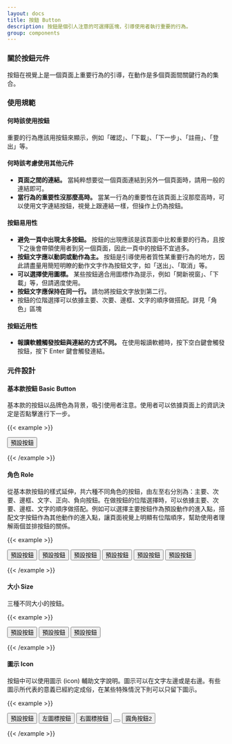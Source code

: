 ```yaml
---
layout: docs
title: 按鈕 Button
description: 按鈕是個引人注意的可選擇區塊，引導使用者執行重要的行為。
group: components
---
```


### 關於按鈕元件

按鈕在視覺上是一個頁面上重要行為的引導，在動作是多個頁面間關鍵行為的集合。

### 使用規範

#### 何時該使用按鈕

重要的行為應該用按鈕來顯示，例如「確認」、「下載」、「下一步」、「註冊」、「登出」等。

#### 何時該考慮使用其他元件

- **頁面之間的連結。** 當純粹想要從一個頁面連結到另外一個頁面時，請用一般的連結即可。
- **當行為的重要性沒那麼高時。** 當某一行為的重要性在該頁面上沒那麼高時，可以使用文字連結按鈕，視覺上跟連結一樣，但操作上仍為按鈕。

#### 按鈕易用性

- **避免一頁中出現太多按鈕。** 按鈕的出現應該是該頁面中比較重要的行為，且按下之後會帶領使用者到另一個頁面，因此一頁中的按鈕不宜過多。
- **按鈕文字應以動詞或動作為主。** 按鈕是引導使用者質性某重要行為的地方，因此請盡量用簡短明瞭的動作文字作為按鈕文字，如「送出」、「取消」等。
- **可以選擇使用圖標。** 某些按鈕適合用圖標作為提示，例如「開新視窗」、「下載」等，但請適度使用。
- **按鈕文字應保持在同一行。** 請勿將按鈕文字放到第二行。
- 按鈕的位階選擇可以依據主要、次要、邊框、文字的順序做搭配。詳見「角色」區塊

#### 按鈕近用性

- **報讀軟體觸發按鈕與連結的方式不同。** 在使用報讀軟體時，按下空白鍵會觸發按鈕，按下 Enter 鍵會觸發連結。

### 元件設計

#### 基本款按鈕 Basic Button

基本款的按鈕以品牌色為背景，吸引使用者注意。使用者可以依據頁面上的資訊決定是否點擊進行下一步。

{{< example >}}

<div class="row text-center">
  <div class="col">
    <button type="button" class="btn btn-primary">預設按鈕</button>
  </div>
</div>

{{< /example >}}

#### 角色 Role

從基本款按鈕的樣式延伸，共六種不同角色的按鈕，由左至右分別為：主要、次要、邊框、文字、正向、負向按鈕。在做按鈕的位階選擇時，可以依據主要、次要、邊框、文字的順序做搭配。例如可以選擇主要按鈕作為預設動作的進入點，搭配文字按鈕作為其他動作的進入點，讓頁面視覺上明顯有位階順序，幫助使用者理解兩個並排按鈕的關係。

{{< example >}}

<div class="row text-center">
  <div class="col">
    <button type="button" class="btn btn-primary">預設按鈕</button>
    <button type="button" class="btn btn-secondary">預設按鈕</button>
    <button type="button" class="btn btn-semi-secondary">預設按鈕</button>
    <button type="button" class="btn btn-tertiary">預設按鈕</button>
    <button type="button" class="btn btn-positive">預設按鈕</button>
    <button type="button" class="btn btn-negative">預設按鈕</button>
  </div>
</div>

{{< /example >}}

#### 大小 Size

三種不同大小的按鈕。

{{< example >}}

<div class="row text-center">
  <div class="col">
    <button type="button" class="btn btn-primary btn-sm">預設按鈕</button>
    <button type="button" class="btn btn-primary">預設按鈕</button>
    <button type="button" class="btn btn-primary btn-lg">預設按鈕</button>
  </div>
</div>

{{< /example >}}


#### 圖示 Icon

按鈕中可以使用圖示 (icon) 輔助文字說明。圖示可以在文字左邊或是右邊。有些圖示所代表的意義已經約定成俗，在某些特殊情況下則可以只留下圖示。

{{< example >}}

<div class="row text-center">
  <div class="col">
    <button type="button" class="btn btn-primary">預設按鈕</button>
    <button type="button" class="btn btn-primary"><i class="bi bi-download"></i><span>左圖標按鈕</span></button>
    <button type="button" class="btn btn-primary"><span>右圖標按鈕</span><i class="bi bi-download"></i></button>
    <button type="button" class="btn btn-primary"><i class="bi bi-download"></i></button>
    <button type="button" class="btn btn-primary"><span>圓角按鈕</span><span class="badge badge-sm badge-numerical">2</span></button>
  </div>
</div>

{{< /example >}}
